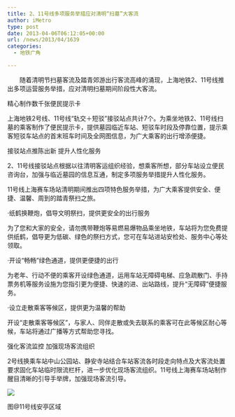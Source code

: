 ```yaml
---
title: 2、11号线多项服务举措应对清明“扫墓”大客流
author: iMetro
type: post
date: 2013-04-06T06:12:05+00:00
url: /news/2013/04/1639
categories:
  - 地铁广角

---
```

<span style="text-indent: 2em;">　　随着清明节扫墓客流及踏青郊游出行客流高峰的涌现，上海地铁2、11号线推出多项运营服务举措，应对清明扫墓期间阶段性大客流。</span>

精心制作数千张便民提示卡

上海地铁2号线、11号线“轨交＋短驳”接驳站点共计7个。为乘坐地铁2、11号线扫墓的乘客制作了便民提示卡，提供墓园临近车站、短驳车时段及停靠位置，提示乘客短驳车站点的首末班车时间及全网图信息，为广大乘客的出行增添便捷。

接驳站点推陈出新 提升人性化服务

2、11号线接驳站点根据以往清明客运组织经验，想乘客所想，部分车站设立便民咨询台，加强与临近墓园的信息互通，制定多项服务举措提升人性化服务。

11号线上海赛车场站清明期间推出四项特色服务举措，为广大乘客提供安全、便捷、温馨、周到的踏青祭扫之旅。

·纸鹤换鞭炮，倡导文明祭扫，提供更安全的出行服务

为了您和大家的安全，请勿携带鞭炮等易燃易爆物品乘坐地铁，车站将为您免费提供纸鹤，倡导更为低碳、绿色的祭扫方式，您可在车站进站安检处、服务中心等处领取。

·开设“畅畅”绿色通道，提供更便捷的出行

为老年、行动不便的乘客开设绿色通道，运用车站无障碍电梯、应急疏散门、手持票务机等服务设施为您指引更为便捷、快速的进、出站路线，提升“无障碍”便捷服务。

·设立走散乘客等候区，提供更为温馨的帮助

开设“走散乘客等候区”，与家人、同伴走散或失去联系的乘客可在此等候区耐心等候，车站将通过广播等方式帮助您寻找。

强化客流监控 加强现场客流组织

2号线换乘车站中山公园站、静安寺站结合车站客流各时段走向特点及大客流处置要求固化车站临时限流栏杆，进一步优化现场客流组织。11号线上海赛车场站制作醒目清晰的引导手举牌，加强现场客流引导。

![][1] 

图@11号线安亭区域

 [1]: http://ww4.sinaimg.cn/bmiddle/8dab4b29jw1e3d965vunjj.jpg